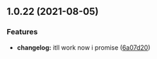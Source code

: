 ## 1.0.22 (2021-08-05)


### Features

* **changelog:** itll work now i promise ([6a07d20](https://github.com//rikbrowning/test-package/commit/6a07d205ec248379c954735be878d854a0d4bea7))



